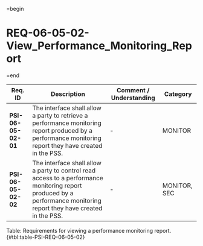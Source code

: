 =begin

# REQ-06-05-02-View_Performance_Monitoring_Report

=end

| Req. ID | Description | Comment / Understanding | Category |
| ------- | ----------- | ----------------------- | -------- |
| __PSI-06-05-02-01__ | The interface shall allow a party to retrieve a performance monitoring report produced by a performance monitoring report they have created in the PSS. | - | MONITOR |
| __PSI-06-05-02-02__ | The interface shall allow a party to control read access to a performance monitoring report produced by a performance monitoring report they have created in the PSS. | - | MONITOR, SEC |

Table: Requirements for viewing a performance monitoring report. {#tbl:table-PSI-REQ-06-05-02}
